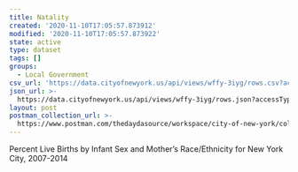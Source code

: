 ```yaml
---
title: Natality
created: '2020-11-10T17:05:57.873912'
modified: '2020-11-10T17:05:57.873922'
state: active
type: dataset
tags: []
groups:
  - Local Government
csv_url: 'https://data.cityofnewyork.us/api/views/wffy-3iyg/rows.csv?accessType=DOWNLOAD'
json_url: >-
  https://data.cityofnewyork.us/api/views/wffy-3iyg/rows.json?accessType=DOWNLOAD
layout: post
postman_collection_url: >-
  https://www.postman.com/thedaydasource/workspace/city-of-new-york/collection/15909983-18d7922f-9920-4c7c-842c-6b0f9eabfd39
---
```

Percent Live Births by Infant Sex and Mother’s Race/Ethnicity for New York City, 2007-2014
